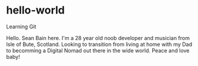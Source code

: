 # hello-world
Learning Git


Hello. Sean Bain here. I'm a 28 year old noob developer and musician from Isle of Bute, Scotland. Looking to transition from living at home with my Dad to becomming a Digital Nomad out there in the wide world. Peace and love baby!
